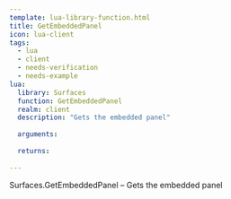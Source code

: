 ```yaml
---
template: lua-library-function.html
title: GetEmbeddedPanel
icon: lua-client
tags:
  - lua
  - client
  - needs-verification
  - needs-example
lua:
  library: Surfaces
  function: GetEmbeddedPanel
  realm: client
  description: "Gets the embedded panel"
  
  arguments:
  
  returns:
    
---
```


<div class="lua__search__keywords">
Surfaces.GetEmbeddedPanel &#x2013; Gets the embedded panel
</div>

